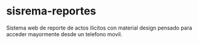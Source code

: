 # sisrema-reportes
Sistema web de reporte de actos ilicitos con material design pensado para acceder mayormente desde un telefono movil.
